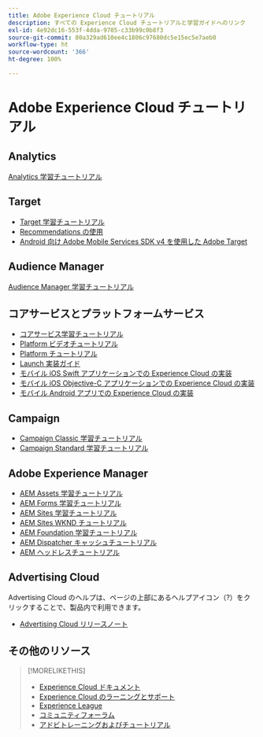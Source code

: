 ```yaml
---
title: Adobe Experience Cloud チュートリアル
description: すべての Experience Cloud チュートリアルと学習ガイドへのリンク
exl-id: 4e92dc16-553f-4dda-9705-c33b99c0b8f3
source-git-commit: 80a329ad610ee4c1806c97680dc5e15ec5e7aeb0
workflow-type: ht
source-wordcount: '366'
ht-degree: 100%

---
```


# Adobe Experience Cloud チュートリアル

## Analytics

[Analytics 学習チュートリアル](https://experienceleague.adobe.com/docs/analytics-learn/tutorials/overview.html?lang=ja)

## Target

* [Target 学習チュートリアル](https://experienceleague.adobe.com/docs/target-learn/tutorials/overview.html?lang=ja)
* [Recommendations の使用](https://experienceleague.adobe.com/docs/target-learn/tutorials/recommendations/use-recommendations-offers.html?lang=ja)
* [Android 向け Adobe Mobile Services SDK v4 を使用した Adobe Target](https://experienceleague.adobe.com/docs/target-learn/tutorials/mobile/overview.html?lang=ja)

## Audience Manager

[Audience Manager 学習チュートリアル](https://experienceleague.adobe.com/docs/audience-manager-learn/tutorials/overview.html?lang=ja)

## コアサービスとプラットフォームサービス

* [コアサービス学習チュートリアル](https://experienceleague.adobe.com/docs/core-services-learn/tutorials/overview.html?lang=ja)
* [Platform ビデオチュートリアル](https://experienceleague.adobe.com/docs/platform-learn/tutorials/overview.html?lang=ja)
* [Platform チュートリアル](https://experienceleague.adobe.com/docs/experience-platform/tutorials/home.html?lang=ja)
* [Launch 実装ガイド](https://experienceleague.adobe.com/docs/core-services-learn/implementing-in-websites-with-launch/index.html?lang=ja)
* [モバイル iOS Swift アプリケーションでの Experience Cloud の実装](https://experienceleague.adobe.com/docs/core-services-learn/implementing-in-mobile-ios-swift-apps-with-launch/index.html?lang=ja)
* [モバイル iOS Objective-C アプリケーションでの Experience Cloud の実装](https://experienceleague.adobe.com/docs/core-services-learn/implementing-in-mobile-ios-objective-c-apps-with-launch/index.html?lang=ja)
* [モバイル Android アプリでの Experience Cloud の実装](https://experienceleague.adobe.com/docs/core-services-learn/implementing-in-mobile-android-apps-with-launch/index.html?lang=ja)

## Campaign

* [Campaign Classic 学習チュートリアル](https://experienceleague.adobe.com/docs/campaign-classic-learn/tutorials/overview.html?lang=ja)
* [Campaign Standard 学習チュートリアル](https://experienceleague.adobe.com/docs/campaign-standard-learn/tutorials/overview.html?lang=ja)

## Adobe Experience Manager

* [AEM Assets 学習チュートリアル](https://experienceleague.adobe.com/docs/experience-manager-learn/assets/overview.html?lang=ja)
* [AEM Forms 学習チュートリアル](https://experienceleague.adobe.com/docs/experience-manager-learn/forms/overview.html?lang=ja)
* [AEM Sites 学習チュートリアル](https://experienceleague.adobe.com/docs/experience-manager-learn/sites/overview.html?lang=ja)
* [AEM Sites WKND チュートリアル](https://experienceleague.adobe.com/docs/experience-manager-learn/getting-started-wknd-tutorial-develop/overview.html?lang=ja)
* [AEM Foundation 学習チュートリアル](https://experienceleague.adobe.com/docs/experience-manager-learn/assets/overview.html?lang=ja)
* [AEM Dispatcher キャッシュチュートリアル](https://experienceleague.adobe.com/docs/experience-manager-learn/dispatcher-tutorial/overview.html?lang=ja)
* [AEM ヘッドレスチュートリアル](https://experienceleague.adobe.com/docs/experience-manager-learn/getting-started-with-aem-headless/overview.html?lang=ja)

## Advertising Cloud

Advertising Cloud のヘルプは、ページの上部にあるヘルプアイコン（?）をクリックすることで、製品内で利用できます。

* [Advertising Cloud リリースノート](https://experienceleague.adobe.com/docs/release-notes/experience-cloud/current.html?lang=ja)

## その他のリソース

>[!MORELIKETHIS]
>
>* [Experience Cloud ドキュメント](https://experienceleague.adobe.com/docs/experience-cloud/user-guides/home.html?lang=ja)
>* [Experience Cloud のラーニングとサポート](https://experienceleague.adobe.com/docs/?lang=ja)
>* [Experience League](https://experienceleague.adobe.com/?lang=ja)
>* [コミュニティフォーラム](https://forums.adobe.com/community/experience-cloud/)
>* [アドビトレーニングおよびチュートリアル](https://helpx.adobe.com/jp/learning.html?promoid=KAUDK)

